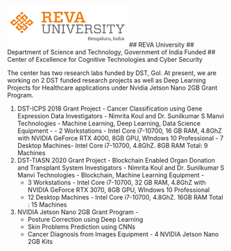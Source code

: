 
<img src="https://github.com/NimritaKoul/COE.github.io/blob/main/revalogo2.png" alt="REVALogo" class="inline"/>
## REVA University
## Department of Science and Technology, Government of India Funded
## Center of Excellence for Cognitive Technologies and Cyber Security

The center has two research labs funded by DST, GoI. 
At present, we are working on 2 DST funded research projects as well as Deep Learning Projects for Healthcare applications under Nvidia Jetson Nano 2GB Grant Program.

1. DST-ICPS 2018 Grant Project - Cancer Classification using Gene Expression Data
      Investigators - Nimrita Koul and Dr. Sunilkumar S Manvi
      Technologies - Machine Learning, Deep Learning, Data Science
      Equipment - 
        - 2 Workstations - Intel Core i7-10700, 16 GB RAM, 4.8GhZ with NVIDIA GeForce RTX 4000, 8GB GPU, WIndows 10 Professional
        - 7 Desktop Machines- Intel Core i7-10700, 4.8GhZ. 8GB RAM
        Total:  9 Machines
2. DST-TIASN 2020 Grant Project - Blockchain Enabled Organ Donation and Transplant System
      Investigators - Nimrita Koul and Dr. Sunilkumar S Manvi
      Technologies - Blockchain, Machine Learning
      Equipment - 
      - 3 Workstations - Intel Core i7-10700, 32 GB RAM, 4.8GhZ with NVIDIA GeForce RTX 3070,  8GB GPU, WIndows 10 Professional
      - 12 Desktop Machines - Intel Core i7-10700, 4.8GhZ. 16GB RAM
      Total : 15 Machines
3. NVIDIA Jetson Nano 2GB Grant Program -
    - Posture Correction using Deep Learning
    - Skin Problems Prediction using CNNs
    - Cancer Diagnosis from Images
    Equipment - 4 NVIDIA Jetson Nano 2GB Kits


